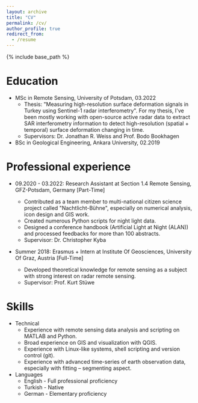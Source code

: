 ```yaml
---
layout: archive
title: "CV"
permalink: /cv/
author_profile: true
redirect_from:
  - /resume
---
```


{% include base_path %}


Education
======
* MSc in Remote Sensing, University of Potsdam, 03.2022
  * Thesis: "Measuring high-resolution surface deformation signals in Turkey using Sentinel-1 radar interferometry". For my thesis, I've been mostly working with open-source active radar data to extract SAR interferometry information to detect high-resolution (spatial + temporal) surface deformation changing in time.
  * Supervisors: Dr. Jonathan R. Weiss and Prof. Bodo Bookhagen
* BSc in Geological Engineering, Ankara University, 02.2019


Professional experience
======
* 09.2020 - 03.2022: Research Assistant at Section 1.4 Remote Sensing, GFZ-Potsdam, Germany [Part-Time]
  * Contributed as a team member to multi-national citizen science project called "Nachtlicht-Bühne", especially on numerical analysis, icon design and GIS work.
  * Created numerous Python scripts for night light data.
  * Designed a conference handbook (Artificial Light at Night (ALAN)) and processed feedbacks for more than 100 abstracts.
  * Supervisor: Dr. Christopher Kyba

* Summer 2018: Erasmus + Intern at Institute Of Geosciences, University Of Graz, Austria [Full-Time]
  * Developed theoretical knowledge for remote sensing as a subject with strong interest on radar remote sensing.
  * Supervisor: Prof. Kurt Stüwe
  
  
Skills
======
* Technical
  * Experience with remote sensing data analysis and scripting on MATLAB and Python.
  * Broad experience on GIS and visualization with QGIS.
  * Experience with Linux-like systems, shell scripting and version control (git).
  * Experience with advanced time-series of earth observation data, especially with fitting – segmenting aspect.
* Languages
  * English - Full professional proficiency
  * Turkish - Native
  * German - Elementary proficiency
